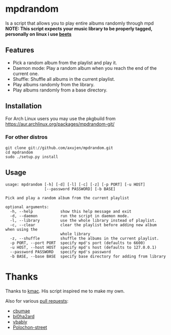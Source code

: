 # mpdrandom
Is a script that allows you to play entire albums randomly through mpd  
**NOTE: This script expects your music library to be properly tagged, personally on linux i use [beets](https://beets.io/)**

## Features
* Pick a random album from the playlist and play it.
* Daemon mode: Play a random album when you reach the end of the current one.
* Shuffle: Shuffle all albums in the current playlist.
* Play albums randomly from the library.
* Play albums randomly from a base directory.

## Installation
For Arch Linux users you may use the pkgbuild from https://aur.archlinux.org/packages/mpdrandom-git/

### For other distros
	git clone git://github.com/axujen/mpdrandom.git
	cd mpdrandom
	sudo ./setup.py install

## Usage
    usage: mpdrandom [-h] [-d] [-l] [-c] [-z] [-p PORT] [-u HOST]
                     [--password PASSWORD] [-b BASE]
    
    Pick and play a random album from the current playlist
    
    optional arguments:
      -h, --help            show this help message and exit
      -d, --daemon          run the script in daemon mode.
      -l, --library         use the whole library instead of playlist.
      -c, --clear           clear the playlist before adding new album when using the
                            whole library
      -z, --shuffle         shuffle the albums in the current playlist.
      -p PORT, --port PORT  specify mpd's port (defaults to 6600)
      -u HOST, --host HOST  specify mpd's host (defaults to 127.0.0.1)
      --password PASSWORD   specify mpd's password
      -b BASE, --base BASE  specify base directory for adding from library

# Thanks
Thanks to [kmac](https://github.com/kmac/mpdscripts/blob/master/mpd-random-pl-album.py). His script inspired me to make my own.

Also for various [pull requests](https://github.com/axujen/mpdrandom/pulls?q=is%3Apr+is%3Aclosed):
* [cbumae](https://github.com/cbumae)
* [bi0ha2ard](https://github.com/bi0ha2ard)
* [vbabiy](https://github.com/vbabiy)
* [Polochon-street](https://github.com/Polochon-street)
